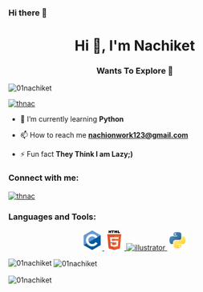### Hi there 👋

<h1 align="center">Hi 👋, I'm Nachiket</h1>
<h3 align="center">Wants To Explore 🚀</h3>

<p align="left"> <img src="https://komarev.com/ghpvc/?username=01nachiket&label=Profile%20views&color=0e75b6&style=flat" alt="01nachiket" /> </p>

<p align="left"> <a href="https://twitter.com/thnac" target="blank"><img src="https://img.shields.io/twitter/follow/thnac?logo=twitter&style=for-the-badge" alt="thnac" /></a> </p>

- 🌱 I’m currently learning **Python**

- 📫 How to reach me **nachionwork123@gmail.com**

- ⚡ Fun fact **They Think I am Lazy;)**

<h3 align="left">Connect with me:</h3>
<p align="left">
<a href="https://twitter.com/thnac" target="blank"><img align="center" src="https://raw.githubusercontent.com/rahuldkjain/github-profile-readme-generator/master/src/images/icons/Social/twitter.svg" alt="thnac" height="30" width="40" /></a>
</p>

<h3 align="left">Languages and Tools:</h3>
<p align="center"> <a href="https://www.cprogramming.com/" target="_blank" rel="noreferrer"> <img src="https://raw.githubusercontent.com/devicons/devicon/master/icons/c/c-original.svg" alt="c" width="40" height="40"/> </a> <a href="https://www.w3.org/html/" target="_blank" rel="noreferrer"> <img src="https://raw.githubusercontent.com/devicons/devicon/master/icons/html5/html5-original-wordmark.svg" alt="html5" width="40" height="40"/> </a> <a href="https://www.adobe.com/in/products/illustrator.html" target="_blank" rel="noreferrer"> <img src="https://www.vectorlogo.zone/logos/adobe_illustrator/adobe_illustrator-icon.svg" alt="illustrator" width="40" height="40"/> </a> <a href="https://www.python.org" target="_blank" rel="noreferrer"> <img src="https://raw.githubusercontent.com/devicons/devicon/master/icons/python/python-original.svg" alt="python" width="40" height="40"/> </a> </p>

<p><img align="left" src="https://github-readme-stats.vercel.app/api/top-langs?username=01nachiket&show_icons=true&locale=en&layout=compact" alt="01nachiket" /></p>

<p>&nbsp;<img align="center" src="https://github-readme-stats.vercel.app/api?username=01nachiket&show_icons=true&locale=en" alt="01nachiket" /></p>

<p><img align="center" src="https://github-readme-streak-stats.herokuapp.com/?user=01nachiket&" alt="01nachiket" /></p>

